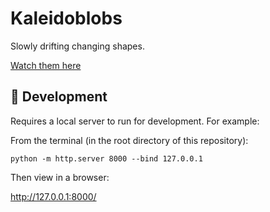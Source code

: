 # Kaleidoblobs
Slowly drifting changing shapes.

[Watch them here](https://trichoplax.github.io/kaleidoblobs)

## :wrench: Development
Requires a local server to run for development. For example:

From the terminal (in the root directory of this repository):

```python -m http.server 8000 --bind 127.0.0.1```

Then view in a browser:

http://127.0.0.1:8000/
